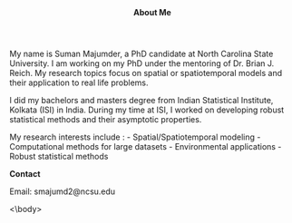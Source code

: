 <header> 
  <center> <b>About Me</b> </center> 
</header>

<body>
<p> My name is Suman Majumder, a PhD candidate at North Carolina State University. I am working on my PhD under the mentoring of Dr. Brian J. Reich. My research topics focus on spatial or spatiotemporal models and their application to real life problems.</p>

<p> I did my bachelors and masters degree from Indian Statistical Institute, Kolkata (ISI) in India. During my time at ISI, I worked on developing robust statistical methods and their asymptotic properties. </p>

<p> My research interests include :
  - Spatial/Spatiotemporal modeling
  - Computational methods for large datasets
  - Environmental applications
  -Robust statistical methods </p>
  
  <p> <b>Contact</b> </p>
  
  <p> Email: smajumd2@ncsu.edu </p>
  <\body>
